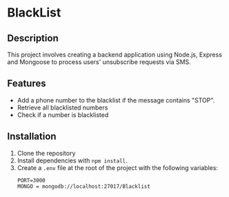 # BlackList

## Description

This project involves creating a backend application using Node.js, Express and Mongoose to process users' unsubscribe requests via SMS.
## Features

- Add a phone number to the blacklist if the message contains "STOP".
- Retrieve all blacklisted numbers
- Check if a number is blacklisted

## Installation

1. Clone the repository
2. Install dependencies with `npm install`.
3. Create a `.env` file at the root of the project with the following variables:
   ```env
   PORT=3000
   MONGO = mongodb://localhost:27017/Blacklist
